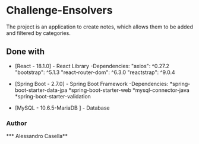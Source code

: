 # Challenge-Ensolvers
The project is an application to create notes, which allows them to be added and filtered by categories.

## Done with

* [React - 18.1.0] - React Library 
  -Dependencies:
    "axios": ^0.27.2
    "bootstrap": ^5.1.3
    "react-router-dom": ^6.3.0
	"reactstrap": ^9.0.4
    
* [Spring Boot - 2.7.0] - Spring Boot Framework 
  -Dependencies:
  *spring-boot-starter-data-jpa
  *spring-boot-starter-web
  *mysql-connector-java
  *spring-boot-starter-validation
  
* [MySQL - 10.6.5-MariaDB ] - Database


### Author
*** Alessandro Casella** 


